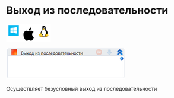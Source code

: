 # Выход из последовательности

![](<../../../.gitbook/assets/image (100) (1) (1) (1) (1) (1) (203).png>)

![](<../../../.gitbook/assets/image (38).png>)

Осуществляет безусловный выход из последовательности
